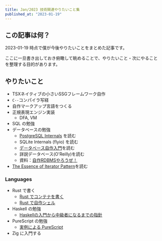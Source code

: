 ```yaml
---
title: Jan/2023 技術関連やりたいこと集
published_at: "2023-01-19"
---
```


## この記事は何？

2023-01-19 時点で僕が今後やりたいことをまとめた記事です。

ここに一旦書き出しておき俯瞰して眺めることで、やりたいこと・次にやることを整理する目的があります。

## やりたいこと

- TSXネイティブの小さいSSGフレームワーク自作
- `C--`コンパイラ写経
- 自作マークアップ言語をつくる
- 正規表現エンジン実装
  - DFA, VM
- SQL の勉強
- データベースの勉強
  - [PostgreSQL Internals](https://www.postgresqlinternals.org/) を読む
  - SQLite Internals (flyio) を読む
  - [データベース自作入門](https://github.com/starpos/develop-transaction-system)を読む
  - 詳説データベース(O'Reilly)を読む
  - 資料：[自作RDBMSやろうぜ！](https://ryogrid.github.io/dbms-jisaku/)
- [The Essence of Iterator Pattern](https://www.cs.ox.ac.uk/jeremy.gibbons/publications/iterator.pdf)を読む

### Languages

- Rust で書く
  - [Rust でコンテナを書く](https://litchipi.github.io/series/container_in_rust)
  - [Rust で自作シェル](https://tech.buty4649.net/entry/2021/12/19/235124)
- Haskell の勉強
  - [Haskellの入門から中級者になるまでの指針](https://qiita.com/Lugendre/items/70e517e59698e0e435f5)
- PureScript の勉強
  - [実例による PureScript](https://aratama.github.io/purescript/purescript-book-ja.html)
- Zig に入門する
